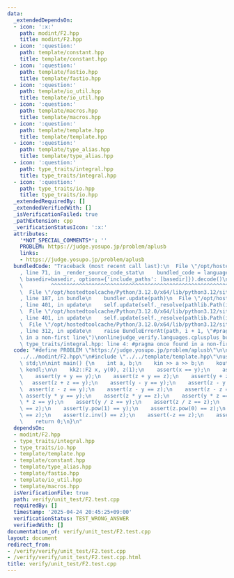 ```yaml
---
data:
  _extendedDependsOn:
  - icon: ':x:'
    path: modint/F2.hpp
    title: modint/F2.hpp
  - icon: ':question:'
    path: template/constant.hpp
    title: template/constant.hpp
  - icon: ':question:'
    path: template/fastio.hpp
    title: template/fastio.hpp
  - icon: ':question:'
    path: template/io_util.hpp
    title: template/io_util.hpp
  - icon: ':question:'
    path: template/macros.hpp
    title: template/macros.hpp
  - icon: ':question:'
    path: template/template.hpp
    title: template/template.hpp
  - icon: ':question:'
    path: template/type_alias.hpp
    title: template/type_alias.hpp
  - icon: ':question:'
    path: type_traits/integral.hpp
    title: type_traits/integral.hpp
  - icon: ':question:'
    path: type_traits/io.hpp
    title: type_traits/io.hpp
  _extendedRequiredBy: []
  _extendedVerifiedWith: []
  _isVerificationFailed: true
  _pathExtension: cpp
  _verificationStatusIcon: ':x:'
  attributes:
    '*NOT_SPECIAL_COMMENTS*': ''
    PROBLEM: https://judge.yosupo.jp/problem/aplusb
    links:
    - https://judge.yosupo.jp/problem/aplusb
  bundledCode: "Traceback (most recent call last):\n  File \"/opt/hostedtoolcache/Python/3.12.0/x64/lib/python3.12/site-packages/onlinejudge_verify/documentation/build.py\"\
    , line 71, in _render_source_code_stat\n    bundled_code = language.bundle(stat.path,\
    \ basedir=basedir, options={'include_paths': [basedir]}).decode()\n          \
    \         ^^^^^^^^^^^^^^^^^^^^^^^^^^^^^^^^^^^^^^^^^^^^^^^^^^^^^^^^^^^^^^^^^^^^^^^^^^^^^^^^^\n\
    \  File \"/opt/hostedtoolcache/Python/3.12.0/x64/lib/python3.12/site-packages/onlinejudge_verify/languages/cplusplus.py\"\
    , line 187, in bundle\n    bundler.update(path)\n  File \"/opt/hostedtoolcache/Python/3.12.0/x64/lib/python3.12/site-packages/onlinejudge_verify/languages/cplusplus_bundle.py\"\
    , line 401, in update\n    self.update(self._resolve(pathlib.Path(included), included_from=path))\n\
    \  File \"/opt/hostedtoolcache/Python/3.12.0/x64/lib/python3.12/site-packages/onlinejudge_verify/languages/cplusplus_bundle.py\"\
    , line 401, in update\n    self.update(self._resolve(pathlib.Path(included), included_from=path))\n\
    \  File \"/opt/hostedtoolcache/Python/3.12.0/x64/lib/python3.12/site-packages/onlinejudge_verify/languages/cplusplus_bundle.py\"\
    , line 312, in update\n    raise BundleErrorAt(path, i + 1, \"#pragma once found\
    \ in a non-first line\")\nonlinejudge_verify.languages.cplusplus_bundle.BundleErrorAt:\
    \ type_traits/integral.hpp: line 4: #pragma once found in a non-first line\n"
  code: "#define PROBLEM \"https://judge.yosupo.jp/problem/aplusb\"\n\n#include \"\
    ../../modint/F2.hpp\"\n#include \"../../template/template.hpp\"\nusing namespace\
    \ std;\n\nint main() {\n    int a, b;\n    kin >> a >> b;\n    kout << a + b <<\
    \ kendl;\n\n    kk2::F2 x, y(0), z(1);\n    assert(x == y);\n    assert(x != z);\n\
    \    assert(y + y == y);\n    assert(z + y == z);\n    assert(y + z == z);\n \
    \   assert(z + z == y);\n    assert(y - y == y);\n    assert(z - y == z);\n  \
    \  assert(z - z == y);\n    assert(z - y == z);\n    assert(z - z == y);\n   \
    \ assert(y * y == y);\n    assert(z * y == z);\n    assert(y * z == z);\n    assert(z\
    \ * z == y);\n    assert(y / z == y);\n    assert(z / z == z);\n    assert(y.pow(0)\
    \ == z);\n    assert(y.pow(1) == y);\n    assert(z.pow(0) == z);\n    assert(z.pow(1)\
    \ == z);\n    assert(z.inv() == z);\n    assert(-z == z);\n    assert(-y == y);\n\
    \    return 0;\n}\n"
  dependsOn:
  - modint/F2.hpp
  - type_traits/integral.hpp
  - type_traits/io.hpp
  - template/template.hpp
  - template/constant.hpp
  - template/type_alias.hpp
  - template/fastio.hpp
  - template/io_util.hpp
  - template/macros.hpp
  isVerificationFile: true
  path: verify/unit_test/F2.test.cpp
  requiredBy: []
  timestamp: '2025-04-24 20:45:25+09:00'
  verificationStatus: TEST_WRONG_ANSWER
  verifiedWith: []
documentation_of: verify/unit_test/F2.test.cpp
layout: document
redirect_from:
- /verify/verify/unit_test/F2.test.cpp
- /verify/verify/unit_test/F2.test.cpp.html
title: verify/unit_test/F2.test.cpp
---
```

